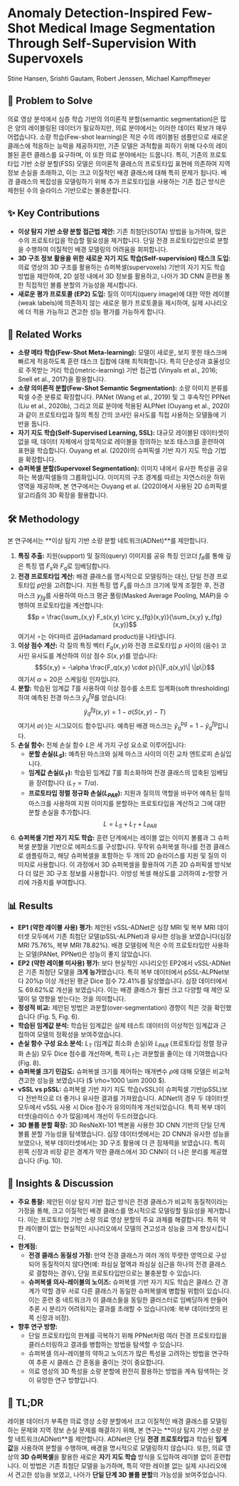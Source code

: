 # Anomaly Detection-Inspired Few-Shot Medical Image Segmentation Through Self-Supervision With Supervoxels

Stine Hansen, Srishti Gautam, Robert Jenssen, Michael Kampffmeyer

## 🧩 Problem to Solve

의료 영상 분석에서 심층 학습 기반의 의미론적 분할(semantic segmentation)은 많은 양의 레이블링된 데이터가 필요하지만, 의료 분야에서는 이러한 데이터 확보가 매우 어렵습니다. 소량 학습(Few-shot learning)은 적은 수의 레이블된 샘플만으로 새로운 클래스에 적응하는 능력을 제공하지만, 기존 모델은 과적합을 피하기 위해 다수의 레이블된 훈련 클래스를 요구하며, 이 또한 의료 분야에서는 드뭅니다. 특히, 기존의 프로토타입 기반 소량 분할(FSS) 모델은 의미론적 클래스의 프로토타입 표현에 의존하여 지역 정보 손실을 초래하고, 이는 크고 이질적인 배경 클래스에 대해 특히 문제가 됩니다. 배경 클래스의 복잡성을 모델링하기 위해 추가 프로토타입을 사용하는 기존 접근 방식은 제한된 수의 슬라이스 기반으로는 불충분합니다.

## ✨ Key Contributions

* **이상 탐지 기반 소량 분할 접근법 제안:** 기존 최첨단(SOTA) 방법을 능가하며, 많은 수의 프로토타입을 학습할 필요성을 제거합니다. 단일 전경 프로토타입만으로 분할을 수행하여 이질적인 배경 모델링의 어려움을 회피합니다.
* **3D 구조 정보 활용을 위한 새로운 자기 지도 학습(Self-supervision) 태스크 도입:** 의료 영상의 3D 구조를 활용하는 슈퍼복셀(supervoxels) 기반의 자기 지도 학습 방법을 제안하여, 2D 설정 내에서 3D 정보를 활용하고, 나아가 3D CNN 훈련을 통한 직접적인 볼륨 분할의 가능성을 제시합니다.
* **새로운 평가 프로토콜 (EP2) 도입:** 질의 이미지(query image)에 대한 약한 레이블(weak labels)에 의존하지 않는 새로운 평가 프로토콜을 제시하여, 실제 시나리오에 더 적용 가능하고 견고한 성능 평가를 가능하게 합니다.

## 📎 Related Works

* **소량 메타 학습(Few-Shot Meta-learning):** 모델이 새로운, 보지 못한 태스크에 빠르게 적응하도록 훈련 태스크 집합에 대해 최적화합니다. 특히 단순성과 효율성으로 주목받는 거리 학습(metric-learning) 기반 접근법 (Vinyals et al., 2016; Snell et al., 2017)을 활용합니다.
* **소량 의미론적 분할(Few-Shot Semantic Segmentation):** 소량 이미지 분류를 픽셀 수준 분류로 확장합니다. PANet (Wang et al., 2019) 및 그 후속작인 PPNet (Liu et al., 2020b), 그리고 의료 분야에 적용된 ALPNet (Ouyang et al., 2020)과 같이 프로토타입과 질의 특징 간의 코사인 유사도를 직접 사용하는 모델들에 기반을 둡니다.
* **자기 지도 학습(Self-Supervised Learning, SSL):** 대규모 레이블된 데이터셋이 없을 때, 데이터 자체에서 암묵적으로 레이블을 정의하는 보조 태스크를 훈련하여 표현을 학습합니다. Ouyang et al. (2020)의 슈퍼픽셀 기반 자기 지도 학습 기법을 확장합니다.
* **슈퍼복셀 분할(Supervoxel Segmentation):** 이미지 내에서 유사한 특성을 공유하는 복셀/픽셀들의 그룹화입니다. 이미지의 구조 경계를 따르는 자연스러운 하위 영역을 제공하며, 본 연구에서는 Ouyang et al. (2020)에서 사용된 2D 슈퍼픽셀 알고리즘의 3D 확장을 활용합니다.

## 🛠️ Methodology

본 연구에서는 **이상 탐지 기반 소량 분할 네트워크(ADNet)**를 제안합니다.

1. **특징 추출:** 지원(support) 및 질의(query) 이미지를 공유 특징 인코더 $f_{\theta}$를 통해 깊은 특징 맵 $F_s$와 $F_q$로 임베딩합니다.
2. **전경 프로토타입 계산:** 배경 클래스를 명시적으로 모델링하는 대신, 단일 전경 프로토타입 $p$만을 고려합니다. 지원 특징 맵 $F_s$를 마스크 크기에 맞게 조절한 후, 전경 마스크 $y_{fg}$를 사용하여 마스크 평균 풀링(Masked Average Pooling, MAP)을 수행하여 프로토타입을 계산합니다:
    $$p = \frac{\sum_{x,y} F_s(x,y) \circ y_{fg}(x,y)}{\sum_{x,y} y_{fg}(x,y)}$$
    여기서 $\circ$는 아다마르 곱(Hadamard product)을 나타냅니다.
3. **이상 점수 계산:** 각 질의 특징 벡터 $F_q(x,y)$와 전경 프로토타입 $p$ 사이의 (음수) 코사인 유사도를 계산하여 이상 점수 $S(x,y)$를 얻습니다:
    $$S(x,y) = -\alpha \frac{F_q(x,y) \cdot p}{\|F_q(x,y)\| \|p\|}$$
    여기서 $\alpha=20$은 스케일링 인자입니다.
4. **분할:** 학습된 임계값 $T$를 사용하여 이상 점수를 소프트 임계화(soft thresholding)하여 예측된 전경 마스크 $\hat{y}_{q}^{fg}$를 얻습니다:
    $$\hat{y}_{q}^{fg}(x,y) = 1 - \sigma(S(x,y) - T)$$
    여기서 $\sigma(\cdot)$는 시그모이드 함수입니다. 예측된 배경 마스크는 $\hat{y}_{q}^{bg} = 1 - \hat{y}_{q}^{fg}$입니다.
5. **손실 함수:** 전체 손실 함수 $L$은 세 가지 구성 요소로 이루어집니다:
    * **분할 손실($L_S$):** 예측된 마스크와 실제 마스크 사이의 이진 교차 엔트로피 손실입니다.
    * **임계값 손실($L_T$):** 학습된 임계값 $T$를 최소화하여 전경 클래스의 압축된 임베딩을 장려합니다 ($L_T = T/\alpha$).
    * **프로토타입 정렬 정규화 손실($L_{PAR}$):** 지원과 질의의 역할을 바꾸어 예측된 질의 마스크를 사용하여 지원 이미지를 분할하는 프로토타입을 계산하고 그에 대한 분할 손실을 추가합니다.
    $$L = L_S + L_T + L_{PAR}$$
6. **슈퍼복셀 기반 자기 지도 학습:** 훈련 단계에서는 레이블 없는 이미지 볼륨과 그 슈퍼복셀 분할을 기반으로 에피소드를 구성합니다. 무작위 슈퍼복셀 하나를 전경 클래스로 샘플링하고, 해당 슈퍼복셀을 포함하는 두 개의 2D 슬라이스를 지원 및 질의 이미지로 사용합니다. 이 과정에서 3D 슈퍼복셀을 활용하여 기존 2D 슈퍼픽셀 방식보다 더 많은 3D 구조 정보를 사용합니다. 이방성 복셀 해상도를 고려하여 z-방향 거리에 가중치를 부여합니다.

## 📊 Results

* **EP1 (약한 레이블 사용) 평가:** 제안된 vSSL-ADNet은 심장 MRI 및 복부 MRI 데이터셋 모두에서 기존 최첨단 모델(pSSL-ALPNet)과 유사한 성능을 보였습니다(심장 MRI 75.76%, 복부 MRI 78.82%). 배경 모델링에 적은 수의 프로토타입만 사용하는 모델(PANet, PPNet)은 성능이 좋지 않았습니다.
* **EP2 (약한 레이블 미사용) 평가:** 보다 현실적인 시나리오인 EP2에서 vSSL-ADNet은 기존 최첨단 모델을 **크게 능가**했습니다. 특히 복부 데이터에서 pSSL-ALPNet보다 20%p 이상 개선된 평균 Dice 점수 72.41%를 달성했습니다. 심장 데이터에서도 69.62%로 개선을 보였습니다. 이는 배경 클래스가 훨씬 크고 다양할 때 제안 모델이 덜 영향을 받는다는 것을 의미합니다.
* **정성적 비교:** 제안된 방법은 과분할(over-segmentation) 경향이 적은 것을 확인했습니다 (Fig. 5, Fig. 6).
* **학습된 임계값 분석:** 학습된 임계값은 실제 테스트 데이터의 이상적인 임계값과 근접하여 모델의 정확성을 보여주었습니다.
* **손실 함수 구성 요소 분석:** $L_T$ (임계값 최소화 손실)와 $L_{PAR}$ (프로토타입 정렬 정규화 손실) 모두 Dice 점수를 개선하며, 특히 $L_T$는 과분할을 줄이는 데 기여했습니다 (Fig. 8).
* **슈퍼복셀 크기 민감도:** 슈퍼복셀 크기를 제어하는 매개변수 $\rho$에 대해 모델은 비교적 견고한 성능을 보였습니다 ($ \rho=1000 \sim 2000 $).
* **vSSL vs pSSL:** 슈퍼복셀 기반 자기 지도 학습(vSSL)이 슈퍼픽셀 기반(pSSL)보다 전반적으로 더 좋거나 유사한 결과를 가져왔습니다. ADNet의 경우 두 데이터셋 모두에서 vSSL 사용 시 Dice 점수가 유의미하게 개선되었습니다. 특히 복부 데이터셋(슬라이스 수가 많음)에서 개선이 두드러졌습니다.
* **3D 볼륨 분할 확장:** 3D ResNeXt-101 백본을 사용한 3D CNN 기반의 단일 단계 볼륨 분할 가능성을 탐색했습니다. 심장 데이터셋에서는 2D CNN과 유사한 성능을 보였으나, 복부 데이터셋에서는 3D 구조 활용에 더 큰 잠재력을 보였습니다. 특히 왼쪽 신장과 비장 같은 경계가 약한 클래스에서 3D CNN이 더 나은 분리를 제공했습니다 (Fig. 10).

## 🧠 Insights & Discussion

* **주요 통찰:** 제안된 이상 탐지 기반 접근 방식은 전경 클래스가 비교적 동질적이라는 가정을 통해, 크고 이질적인 배경 클래스를 명시적으로 모델링할 필요성을 제거합니다. 이는 프로토타입 기반 소량 의료 영상 분할의 주요 과제를 해결합니다. 특히 약한 레이블이 없는 현실적인 시나리오에서 모델의 견고성과 성능을 크게 향상시킵니다.
* **한계점:**
  * **전경 클래스 동질성 가정:** 만약 전경 클래스가 여러 개의 뚜렷한 영역으로 구성되어 동질적이지 않다면(예: 좌심실 혈액과 좌심실 심근을 하나의 전경 클래스로 결합하는 경우), 단일 프로토타입만으로는 불충분할 수 있습니다.
  * **슈퍼복셀 의사-레이블의 노이즈:** 슈퍼복셀 기반 자기 지도 학습은 클래스 간 경계가 약할 경우 서로 다른 클래스가 동일한 슈퍼복셀에 병합될 위험이 있습니다. 이는 훈련 중 네트워크가 이 클래스들을 동일한 클러스터로 임베딩하게 만들어 추론 시 분리가 어려워지는 결과를 초래할 수 있습니다(예: 복부 데이터셋의 왼쪽 신장과 비장).
* **향후 연구 방향:**
  * 단일 프로토타입의 한계를 극복하기 위해 PPNet처럼 여러 전경 프로토타입을 클러스터링하고 결과를 병합하는 방법을 탐색할 수 있습니다.
  * 슈퍼복셀 의사-레이블의 약하고 노이즈가 많은 특성을 고려하는 방법을 연구하여 추론 시 클래스 간 혼동을 줄이는 것이 중요합니다.
  * 의료 영상의 3D 특성을 소량 분할에 완전히 활용하는 방법을 계속 탐색하는 것이 유망한 연구 방향입니다.

## 📌 TL;DR

레이블 데이터가 부족한 의료 영상 소량 분할에서 크고 이질적인 배경 클래스를 모델링하는 문제와 지역 정보 손실 문제를 해결하기 위해, 본 연구는 **이상 탐지 기반 소량 분할 네트워크(ADNet)**를 제안합니다. ADNet은 단일 **전경 프로토타입**과 학습된 **임계값**을 사용하여 분할을 수행하며, 배경을 명시적으로 모델링하지 않습니다. 또한, 의료 영상의 **3D 슈퍼복셀**을 활용한 새로운 **자기 지도 학습** 방식을 도입하여 레이블 없이 훈련합니다. 이 방법은 기존 최첨단 모델을 능가하며, 특히 약한 레이블 없는 실제 시나리오에서 견고한 성능을 보였고, 나아가 **단일 단계 3D 볼륨 분할**의 가능성을 보여주었습니다.
